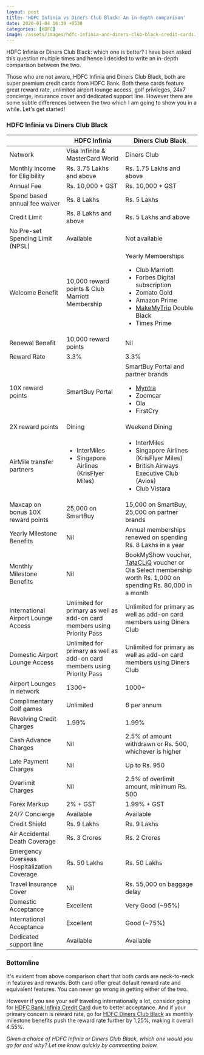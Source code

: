 ```yaml
---
layout: post
title: 'HDFC Infinia vs Diners Club Black: An in-depth comparison'
date: 2020-01-04 16:39 +0530
categories: [HDFC]
image: /assets/images/hdfc-infinia-and-diners-club-black-credit-cards.jpg
---
```


HDFC Infinia or Diners Club Black: which one is better? I have been asked this question multiple times and hence I decided to write an in-depth comparison between the two.

Those who are not aware, HDFC Infinia and Diners Club Black, both are super premium credit cards from HDFC Bank. Both these cards feature great reward rate, unlimited airport lounge access, golf privileges, 24x7 concierge, insurance cover and dedicated support line. However there are some subtle differences between the two which I am going to show you in a while. Let's get started!

### HDFC Infinia vs Diners Club Black

<table class="table" style="display: block;overflow-x: auto;">
  <thead class="thead-dark">
  <tr>
    <th scope="col"> </th>
  	<th scope="col"> HDFC Infinia</th>
    <th scope="col"> Diners Club Black</th>
  </tr>
  </thead>
  <tbody>
  <tr>
    <td> Network </td>
  	<td> Visa Infinite & MasterCard World</td>
    <td> Diners Club </td>
  </tr>
  <tr>
    <td> Monthly Income for Eligibility </td>
  	<td> Rs. 3.75 Lakhs and above</td>
    <td> Rs. 1.75 Lakhs and above</td>
  </tr>
  <tr>
    <td> Annual Fee </td>
  	<td> Rs. 10,000 + GST </td>
    <td> Rs. 10,000 + GST </td>
  </tr>
  <tr>
    <td> Spend based annual fee waiver </td>
  	<td> Rs. 8 Lakhs </td>
    <td> Rs. 5 Lakhs </td>
  </tr>
  <tr>
    <td> Credit Limit </td>
  	<td> Rs. 8 Lakhs and above </td>
    <td> Rs. 5 Lakhs and above </td>
  </tr>
  <tr>
    <td> No Pre-set Spending Limit (NPSL) </td>
  	<td> Available </td>
    <td> Not available </td>
  </tr>
  <tr>
    <td> Welcome Benefit </td>
  	<td> 10,000 reward points & Club Marriott Membership </td>
    <td> Yearly Memberships<ul><li>Club Marriott</li><li>Forbes Digital subscription</li><li> Zomato Gold</li><li> Amazon Prime</li><li> <a href="https://l.cardinfo.in/makemytrip" target="_blank">MakeMyTrip</a> Double Black</li><li> Times Prime</li></ul> </td>
  </tr>
  <tr>
    <td> Renewal Benefit </td>
  	<td> 10,000 reward points</td>
    <td> Nil </td>
  </tr>
  <tr>
    <td> Reward Rate </td>
  	<td> 3.3% </td>
    <td> 3.3% </td>
  </tr>
  <tr>
    <td> 10X reward points </td>
  	<td> SmartBuy Portal </td>
    <td> SmartBuy Portal and partner brands <ul><li><a href="https://l.cardinfo.in/myntra" target="_blank">Myntra</a></li><li> Zoomcar</li><li> Ola </li><li> FirstCry </li></ul></td>
  </tr>
  <tr>
    <td> 2X reward points </td>
  	<td> Dining </td>
    <td> Weekend Dining</td>
  </tr>
  <tr>
    <td> AirMile transfer partners </td>
  	<td> <ul><li>InterMiles </li><li> Singapore Airlines (KrisFlyer Miles)</li></ul> </td>
    <td> <ul><li> InterMiles</li><li> Singapore Airlines (KrisFlyer Miles) </li><li>British Airways Executive Club (Avios)</li><li> Club Vistara</li></ul></td>
  </tr>
  <tr>
    <td> Maxcap on bonus 10X reward points</td>
  	<td> 25,000 on SmartBuy</td>
    <td> 15,000 on SmartBuy, 25,000 on partner brands</td>
  </tr>
  <tr>
    <td> Yearly Milestone Benefits </td>
  	<td> Nil </td>
    <td> Annual memberships renewed on spending Rs. 8 Lakhs in a year </td>
  </tr>
  <tr>
    <td> Monthly Milestone Benefits</td>
  	<td> Nil </td>
    <td> BookMyShow voucher, <a href="https://l.cardinfo.in/tatacliq" target="_blank">TataCLiQ</a> voucher or Ola Select membership worth Rs. 1,000 on spending Rs. 80,000 in a month</td>
  </tr>
  <tr>
    <td> International Airport Lounge Access</td>
    <td> Unlimited for primary as well as add-on card members using Priority Pass</td>
  	<td> Unlimited for primary as well as add-on card members using Diners Club</td>
  </tr>
  <tr>
    <td> Domestic Airport Lounge Access</td>
    <td> Unlimited for primary as well as add-on card members using Priority Pass</td>
  	<td> Unlimited for primary as well as add-on card members using Diners Club</td>
  </tr>
  <tr>
    <td> Airport Lounges in network</td>
    <td> 1300+</td>
  	<td> 1000+ </td>
  </tr>
  <tr>
    <td> Complimentary Golf games</td>
  	<td> Unlimited </td>
    <td> 6 per annum</td>
  </tr>
  <tr>
    <td> Revolving Credit Charges</td>
    <td> 1.99% </td>
  	<td> 1.99% </td>
  </tr>
  <tr>
    <td> Cash Advance Charges</td>
    <td> Nil </td>
  	<td> 2.5% of amount withdrawn or Rs. 500, whichever is higher </td>
  </tr>
  <tr>
    <td> Late Payment Charges</td>
    <td> Nil </td>
  	<td> Up to Rs. 950 </td>
  </tr>
  <tr>
    <td> Overlimit Charges</td>
    <td> Nil </td>
  	<td> 2.5% of overlimit amount, minimum Rs. 500 </td>
  </tr>
  <tr>
    <td> Forex Markup</td>
    <td> 2% + GST </td>
  	<td> 1.99% + GST </td>
  </tr>
  <tr>
    <td> 24/7 Concierge</td>
    <td> Available</td>
  	<td> Available</td>
  </tr>
  <tr>
    <td> Credit Shield</td>
    <td> Rs. 9 Lakhs</td>
  	<td> Rs. 9 Lakhs </td>
  </tr>
  <tr>
    <td> Air Accidental Death Coverage</td>
    <td > Rs. 3 Crores</td>
  	<td> Rs. 2 Crores </td>
  </tr>
  <tr>
    <td> Emergency Overseas Hospitalization Coverage</td>
    <td> Rs. 50 Lakhs</td>
  	<td> Rs. 50 Lakhs </td>
  </tr>
  <tr>
    <td> Travel Insurance Cover</td>
    <td> Nil</td>
  	<td> Rs. 55,000 on baggage delay </td>
  </tr>
  <tr>
    <td> Domestic Acceptance</td>
    <td> Excellent </td>
  	<td> Very Good (~95%) </td>
  </tr>
  <tr>
    <td> International Acceptance</td>
    <td> Excellent</td>
  	<td> Good (~75%) </td>
  </tr>
  <tr>
    <td> Dedicated support line</td>
    <td> Available</td>
  	<td> Available</td>
  </tr>
  </tbody>
</table>

### Bottomline

It's evident from above comparison chart that both cards are neck-to-neck in features and rewards. Both card offer great default reward rate and equivalent features. You can never go wrong in getting either of the two.

However if you see your self traveling internationally a lot, consider going for [HDFC Bank Infinia Credit Card](/hdfc-bank-infinia-credit-card-review/) due to better acceptance. And if your primary concern is reward rate, go for [HDFC Diners Club Black](/hdfc-diners-club-black-credit-card-review/) as monthly milestone benefits push the reward rate further by 1.25%, making it overall 4.55%.

_Given a choice of HDFC Infinia or Diners Club Black, which one would you go for and why? Let me know quickly by commenting below._
